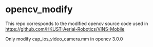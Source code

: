 # opencv_modify

This repo corresponds to the modified opencv source code used in https://github.com/HKUST-Aerial-Robotics/VINS-Mobile

Only modify cap_ios_video_camera.mm in opencv 3.0.0

